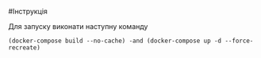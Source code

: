 #Інструкція

Для запуску виконати наступну команду

```bach
(docker-compose build --no-cache) -and (docker-compose up -d --force-recreate)
```
